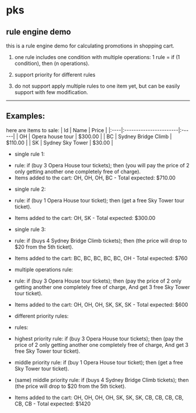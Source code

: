 # pks

## rule engine demo

this is a rule engine demo for calculating promotions in shopping cart.

1. one rule includes one condition with multiple operations: 
1 rule = if (1 condition), then (n operations).

2. support priority for different rules

3. do not support apply multiple rules to one item yet, but can be easily support with few modification.

***

## Examples:

here are items to sale:
| Id | Name | Price |
|:----|:-----------------------|:------|
| OH | Opera house tour | $300.00 |
| BC | Sydney Bridge Climb | $110.00 |
| SK | Sydney Sky Tower | $30.00 |


* single rule 1:
 - rule:
	if (buy 3 Opera House tour tickets);
	then (you will pay the price of 2 only getting another one completely free of charge).
 - Items added to the cart:
OH, OH, OH, BC - Total expected: $710.00

* single rule 2:
 * rule:
	if (buy 1 Opera House tour ticket);
	then (get a free Sky Tower tour ticket).
 * Items added to the cart:
OH, SK - Total expected: $300.00

* single rule 3:
 * rule:
	if (buys 4 Sydney Bridge Climb tickets);
	then (the price will drop to $20 from the 5th ticket).
 * Items added to the cart:
BC, BC, BC, BC, BC, OH - Total expected: $760

* multiple operations rule:
 * rule:
	if (buy 3 Opera House tour tickets);
	then (pay the price of 2 only getting another one completely free of charge,
          And get 3 free Sky Tower tour ticket).
 * Items added to the cart:
OH, OH, OH, SK, SK, SK - Total expected:  $600

* different priority rules:
 * rules:
  * highest priority rule:
	if (buy 3 Opera House tour tickets);
	then (pay the price of 2 only getting another one completely free of charge,
          And get 3 free Sky Tower tour ticket).
  * middle priority rule:
	if (buy 1 Opera House tour ticket);
	then (get a free Sky Tower tour ticket).
  * (same) middle priority rule:
	if (buys 4 Sydney Bridge Climb tickets);
	then (the price will drop to $20 from the 5th ticket).
 * Items added to the cart:
OH, OH, OH, OH, SK, SK, SK, CB, CB, CB, CB, CB, CB - Total expected: $1420
